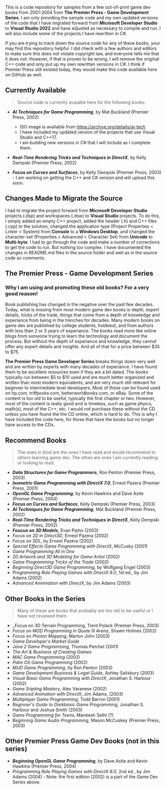 This is a code repository for samples from a few out-of-print game dev books from 2001-2004 from **The Premier Press - Game Development Series**. I am only providing the sample code and my own updated versions of the code that I have migrated forward from **Microsoft Developer Studio** to **Visual Studio 2022** and have adjusted as necessary to compile and run. I will also include some of the projects I have rewritten in C#. 

If you are trying to track down the source code for any of these books, your may find this repository helpful. I did check with a few authors and editors to make sure this does not violate copyright law, and everyone tells me that it does not. However, if that is proven to be wrong, I will remove the original C++ code and only put up my own rewritten versions in C#. I think if Premier Press still existed today, they would make this code available here on GitHub as well. 

## Currently Available
> Source code is currently avaiable here for the following books:

- _**AI Techniques for Game Programming**_, by Mat Buckland (Premier Press, 2002)
  - ISO image is available from https://archive.org/details/ai-tech  
  - I have included my updated version of the projects that use Visual Studio and C++17.
  - I am building new versions in C# that I will include as I complete them.
    
- _**Real-Time Rendering Tricks and Techniques in DirectX**_, by Kelly Dempski (Premier Press, 2002)

- _**Focus on Curves and Surfaces**_, by Kelly Dempski (Premier Press, 2003) - I am working on getting the C++ and C# version and will upload this soon. 
  
## Changes Made to Migrate the Source
I had to migrate the project forward from **Microsoft Developer Studio** projects (.dsp) and workspaces (.dsw) to **Visual Studio** projects. To do this, I simply added an empty C++ project, added the header (.h) and C++ files (.cpp) to the solution, changed the application type (Project Properties < Linker < System) from **Console** to a **Windows Desktop**, and changed the character-set (Properties < Advanced < Character Set) from **Unicode** to **Multi-byte**. I had to go through the code and make a number of corrections to get the code to run. But nothing too complex. I have documented the changes in README.md files in the source folder and well as in the source code as comments.   

## The Premier Press - Game Development Series

### Why I am using and promoting these old books? For a very good reason!
Book publishing has changed in the negative over the past few decades. Today, what is missing from most modern game dev books is depth, expert details, tricks of the trade, things that come from a depth of knowledge and experiance from being in the trenches for decades. Many modern books on game dev are published by college students, hobbiest, and from authors with less than 2 or 3 years of experiance. The books read more like online blogs from someone trying to learn the technology and document the process. But without the depth of experiance and knowledge, they cannot offer any expert details and insights. And all of that for a price between $35 to $75.     

**The Premier Press Game Developer Series** breaks things down very well and are written by experts with many decades of experiance. I have found them to be excellent resources even if they are a bit dated. The books typically run between $5 to $10 used and are much better organized and written than most modern equivalents, and are very much still relevant for beginner to intermediate level developers. Most of these can be found used on hp.com, triftbooks.com, betterworldbooks.com, or eBay. Some of the content is too old to be useful, typically the first chapter or two. However, most of the content is really good and is timeless, such as game phyics, math(s), most of the C++, etc. I would not purchase these without the CD unless you have found the the CD online, which is hard to do. This is why I have included the code here, for those that have the books but no longer have access to the CDs. 

## Recommend Books
> The ones in blod are the ones I have read and would recommend to others learning game dev. The othes are ones I am currently reading or looking to read.
- _**Data Structures for Game Programmers**_, Ron Penton (Premier Press, 2003)
- _**Isometric Game Programming with DirectX 7.0**_, Ernest Pazera (Premier Press, 2001)
- _**OpenGL Game Programming**_, by Kevin Hawkins and Dave Astle (Premier Press, 2004)
- _**Focus on Curves and Surfaces**_, Kelly Dempski (Premier Press, 2003)
- _**AI Techniques for Game Programming**_, Mat Buckland (Premier Press, 2002)
- _**Real-Time Rendering Tricks and Techniques in DirectX**_, Kelly Dempski (Premier Press, 2002)
- _**Foucus on 3D Models**_, Evan Pipho (2003)
- _Focus on 2D in Direct3D_, Ernest Pazera (2002)
- _Focus on SDL_, by Ernest Pazera (2002)
- _Special Effects Game Programming with DirectX_, McCusky (2001)
- _Game Programming All in One_
- _2D Artwork and 3D Modeling for Game Artist_ (2002)
- _Game Programming Tricks of the Trade_ (2002)
- _Beginning Direct3D Game Programming_, by Wolfgang Engel (2003)
- _Programming Role Playing Games with DirectX 8.0_, 1st ed., by Jim Adams (2002)
- _Advanced Animnation with DirectX_, by Jim Adams (2003)

## Other Books in the Series
> Many of these are books that probably are too old to be useful or I have not reviewed them.
- _Focus on 3D Terrain Programming, Trent Polack (Premier Press, 2003)
- _Focus on MOD Programming in Quote III Arena_, Shawn Holmes (2002)
- _Focus on Photon Mapping_, Marlon John (2003)
- _Game Developer's Market Guide_
- _Java 2 Game Programming_, Thomas Petchel (2001)
- _The Art & Business of Creating Games_
- _MAC Game Programming_ (2002)
- _Palm OS Game Programming_ (2002)
- _MUD Game Programming_, by Ron Penton (2003)  
- _Game Development Business & Legal Guide_, Ashley Salisbury (2003)
- _Visual Basic Game Programming with DirectX_, Jonathan S. Harbour (2002)
- _Game Sripting Mastery_, Alex Varanese (2002)
- _Advanced Animation with DirectX_, Jim Adams, (2003)
- _Multiplayer Game Programming_, Todd Barron (2001)
- _Beginner's Guide to Darkbasic Game Programming_, Jonathan S. Harbour and Joshua Smith (2003)
- _Game Programming for Teens_, Maneesh Sethi (?)
- _Beginning Game Audio Programming_, Mason McCuskey (Premier Press, 2003)
  
## Other Premier Press Game Dev Books (not in this series)
- _**Beginning OpenGL Game Programming**_, by Dave Astle and Kevin Hawkins (Premier Press, 2004)
- _Programming Role Playing Games with DirectX 8.0_, 2nd ed., by Jim Adams (2004) - Note: the first edition (2002) is a part of the Game Dev Series above.
